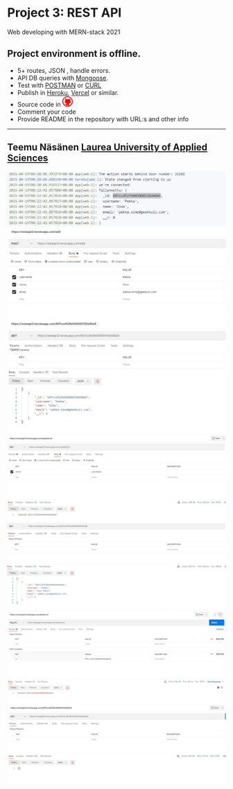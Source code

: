# Project 3: REST API
Web developing with MERN-stack 2021
## Project environment is offline.
- 5+ routes, JSON , handle errors.
- API DB queries with [Mongoose](https://mongoosejs.com/).
- Test with [POSTMAN](https://www.postman.com/) or [CURL](https://curl.se/)
- Publish in [Heroku](https://www.heroku.com/), [Vercel](https://vercel.com/) or similar.
- Source code in <a href="https://github.com/teemunasanen?tab=repositories"><img alt="Github" title="GitHub" src="./public/github.png"></a>
- Comment your code
- Provide README in the repository with URL:s and other info
----
Teemu Näsänen
[Laurea University of Applied Sciences](https://www.laurea.fi/en/)
----

<img alt="save" src="./public/images/tallennus.JPG">
<img alt="save" src="./public/images/tallennus2.JPG">
<img alt="save" src="./public/images/tallennus 3.JPG">
<img alt="edit" src="./public/images/muokkaus.JPG">
<img alt="edit" src="./public/images/muokkaus2.JPG">
<img alt="del" src="./public/images/poisto.JPG">
<img alt="del" src="./public/images/poisto2.JPG">
